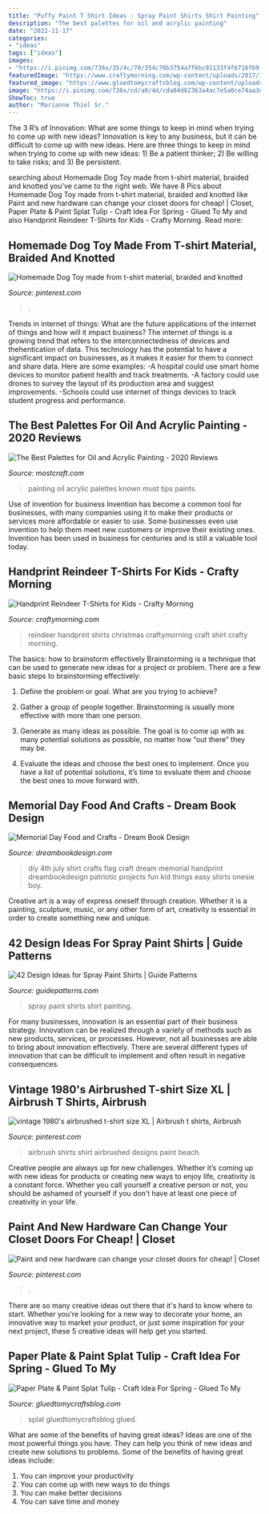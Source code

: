 ```yaml
---
title: "Puffy Paint T Shirt Ideas : Spray Paint Shirts Shirt Painting"
description: "The best palettes for oil and acrylic painting"
date: "2022-11-17"
categories:
- "ideas"
tags: ["ideas"]
images:
- "https://i.pinimg.com/736x/35/4c/70/354c70b3754a7f6bc91133f4f6716f69--homemade-dog-toys-material.jpg"
featuredImage: "https://www.craftymorning.com/wp-content/uploads/2017/12/shirt-reindeer-handprint.png"
featured_image: "https://www.gluedtomycraftsblog.com/wp-content/uploads/2020/03/paint-splat-tulip-kid-craft-2.jpg"
image: "https://i.pinimg.com/736x/cd/a0/4d/cda04d82363a4ac7e5a0ce74aa3dd950.jpg"
ShowToc: true
author: "Marianne Thiel Sr."
---
```



The 3 R’s of Innovation: What are some things to keep in mind when trying to come up with new ideas?
Innovation is key to any business, but it can be difficult to come up with new ideas. Here are three things to keep in mind when trying to come up with new ideas: 1) Be a patient thinker; 2) Be willing to take risks; and 3) Be persistent.

	

		
searching about Homemade Dog Toy made from t-shirt material, braided and knotted you've came to the right web. We have 8 Pics about Homemade Dog Toy made from t-shirt material, braided and knotted like Paint and new hardware can change your closet doors for cheap! | Closet, Paper Plate &amp; Paint Splat Tulip - Craft Idea For Spring - Glued To My and also Handprint Reindeer T-Shirts for Kids - Crafty Morning. Read more:
		
    
## Homemade Dog Toy Made From T-shirt Material, Braided And Knotted

<img loading=lazy src="https://i.pinimg.com/736x/35/4c/70/354c70b3754a7f6bc91133f4f6716f69--homemade-dog-toys-material.jpg" onerror="this.onerror=null;this.src='https://tse1.mm.bing.net/th?id=OIP.KgQVd81IjS1V9DHKvgRvwAHaJ4&amp;pid=15.1';" alt="Homemade Dog Toy made from t-shirt material, braided and knotted">

_Source: pinterest.com_

>. 

	

Trends in internet of things: What are the future applications of the internet of things and how will it impact business?
The internet of things is a growing trend that refers to the interconnectedness of devices and thehentication of data. This technology has the potential to have a significant impact on businesses, as it makes it easier for them to connect and share data. Here are some examples: 
-A hospital could use smart home devices to monitor patient health and track treatments. 
-A factory could use drones to survey the layout of its production area and suggest improvements. 
-Schools could use internet of things devices to track student progress and performance.

    
## The Best Palettes For Oil And Acrylic Painting - 2020 Reviews

<img loading=lazy src="https://www.mostcraft.com/wp-content/uploads/2016/11/4-best-palettes-for-oil-and-acrylic-painting-cover-1024x683.jpg" onerror="this.onerror=null;this.src='https://tse4.mm.bing.net/th?id=OIP._lf3QfA1hbCm8oYjDVsecgHaE8&amp;pid=15.1';" alt="The Best Palettes for Oil and Acrylic Painting - 2020 Reviews">

_Source: mostcraft.com_

>painting oil acrylic palettes known must tips paints. 

	

Use of invention for business
Invention has become a common tool for businesses, with many companies using it to make their products or services more affordable or easier to use. Some businesses even use invention to help them meet new customers or improve their existing ones. Invention has been used in business for centuries and is still a valuable tool today.

    
## Handprint Reindeer T-Shirts For Kids - Crafty Morning

<img loading=lazy src="https://www.craftymorning.com/wp-content/uploads/2017/12/shirt-reindeer-handprint.png" onerror="this.onerror=null;this.src='https://tse1.mm.bing.net/th?id=OIP.4XJz0q22lFXx0-563dwscwHaHa&amp;pid=15.1';" alt="Handprint Reindeer T-Shirts for Kids - Crafty Morning">

_Source: craftymorning.com_

>reindeer handprint shirts christmas craftymorning craft shirt crafty morning. 

	

The basics: how to brainstorm effectively
Brainstorming is a technique that can be used to generate new ideas for a project or problem. There are a few basic steps to brainstorming effectively:
1. Define the problem or goal. What are you trying to achieve?

2. Gather a group of people together. Brainstorming is usually more effective with more than one person.

3. Generate as many ideas as possible. The goal is to come up with as many potential solutions as possible, no matter how “out there” they may be.

4. Evaluate the ideas and choose the best ones to implement. Once you have a list of potential solutions, it’s time to evaluate them and choose the best ones to move forward with.

    
## Memorial Day Food And Crafts - Dream Book Design

<img loading=lazy src="http://dreambookdesign.com/wp-content/uploads/2015/05/4thofjulycraft.jpg" onerror="this.onerror=null;this.src='https://tse4.mm.bing.net/th?id=OIP.l116TjE4_y4D-3ebzFL4_QAAAA&amp;pid=15.1';" alt="Memorial Day Food and Crafts - Dream Book Design">

_Source: dreambookdesign.com_

>diy 4th july shirt crafts flag craft dream memorial handprint dreambookdesign patriotic projects fun kid things easy shirts onesie boy. 

	

Creative art is a way of express oneself through creation. Whether it is a painting, sculpture, music, or any other form of art, creativity is essential in order to create something new and unique.

    
## 42 Design Ideas For Spray Paint Shirts | Guide Patterns

<img loading=lazy src="http://www.guidepatterns.com/wp-content/uploads/2017/01/Spray-Paint-T-Shirts.jpg" onerror="this.onerror=null;this.src='https://tse2.mm.bing.net/th?id=OIP.LqARd_Z_1WjsoSUzGVN2kwHaFj&amp;pid=15.1';" alt="42 Design Ideas for Spray Paint Shirts | Guide Patterns">

_Source: guidepatterns.com_

>spray paint shirts shirt painting. 

	

For many businesses, innovation is an essential part of their business strategy. Innovation can be realized through a variety of methods such as new products, services, or processes. However, not all businesses are able to bring about innovation effectively. There are several different types of innovation that can be difficult to implement and often result in negative consequences.

    
## Vintage 1980&#039;s Airbrushed T-shirt Size XL | Airbrush T Shirts, Airbrush

<img loading=lazy src="https://i.pinimg.com/736x/8a/5f/a4/8a5fa4375f246b729749ade44490631a--airbrush-sanat-airbrush-shirts.jpg" onerror="this.onerror=null;this.src='https://tse2.mm.bing.net/th?id=OIP.g9XgYYOnOjRf7huu1fvUswHaKN&amp;pid=15.1';" alt="vintage 1980&#039;s airbrushed t-shirt size XL | Airbrush t shirts, Airbrush">

_Source: pinterest.com_

>airbrush shirts shirt airbrushed designs paint beach. 

	

Creative people are always up for new challenges. Whether it’s coming up with new ideas for products or creating new ways to enjoy life, creativity is a constant force. Whether you call yourself a creative person or not, you should be ashamed of yourself if you don’t have at least one piece of creativity in your life.

    
## Paint And New Hardware Can Change Your Closet Doors For Cheap! | Closet

<img loading=lazy src="https://i.pinimg.com/736x/cd/a0/4d/cda04d82363a4ac7e5a0ce74aa3dd950.jpg" onerror="this.onerror=null;this.src='https://tse4.mm.bing.net/th?id=OIP.DFaAww_26Mezpj9E7irktAHaJ3&amp;pid=15.1';" alt="Paint and new hardware can change your closet doors for cheap! | Closet">

_Source: pinterest.com_

>. 

	

There are so many creative ideas out there that it's hard to know where to start. Whether you're looking for a new way to decorate your home, an innovative way to market your product, or just some inspiration for your next project, these 5 creative ideas will help get you started.

    
## Paper Plate &amp; Paint Splat Tulip - Craft Idea For Spring - Glued To My

<img loading=lazy src="https://www.gluedtomycraftsblog.com/wp-content/uploads/2020/03/paint-splat-tulip-kid-craft-2.jpg" onerror="this.onerror=null;this.src='https://tse1.mm.bing.net/th?id=OIP.5mLekFT5s0SUK-qyjYpOWgHaE8&amp;pid=15.1';" alt="Paper Plate &amp; Paint Splat Tulip - Craft Idea For Spring - Glued To My">

_Source: gluedtomycraftsblog.com_

>splat gluedtomycraftsblog glued. 

	

What are some of the benefits of having great ideas?
Ideas are one of the most powerful things you have. They can help you think of new ideas and create new solutions to problems. Some of the benefits of having great ideas include: 
1. You can improve your productivity
2. You can come up with new ways to do things
3. You can make better decisions
4. You can save time and money

